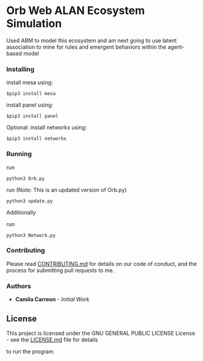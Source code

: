 # Orb Web ALAN Ecosystem Simulation
Used ABM to model this ecosystem and am next going to use latent association to mine for rules and emergent behaviors within the agent-based model


### Installing

install mesa 
using:
```
$pip3 install mesa
```

install panel
using:

```
$pip3 install panel
```

Optional:
install networkx
using:

```
$pip3 install networkx
```
### Running
run 
```
python3 Orb.py
```

run
(Note: This is an updated version of Orb.py)
```
python3 update.py 
```

Additionally

run

```
python3 Network.py
```

### Contributing
Please read [CONTRIBUTING.md](https://gist.github.com/PurpleBooth/b24679402957c63ec426) for details on our code of conduct, and the process for submitting pull requests to me.

### Authors
* **Camila Carreon** - *Initial Work*

## License

This project is licensed under the GNU GENERAL PUBLIC LICENSE License - see the [LICENSE.md](LICENSE.md) file for details

to run the program 
